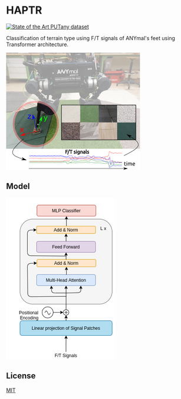 # HAPTR

[![State of the Art PUTany dataset](https://img.shields.io/badge/State%20of%20the%20Art-PUTany%20dataset-blue)](https://drive.google.com/file/d/1QP-a1Y78LaKVN_mLt91b_10T_5YDyVD_/view?usp=sharing)


Classification of terrain type using F/T signals of ANYmal's feet using Transformer architecture.

![til](./assets/attentiongetter.png) 

## Model

![til](./assets/model.png) 

## License
[MIT](https://choosealicense.com/licenses/mit/)
